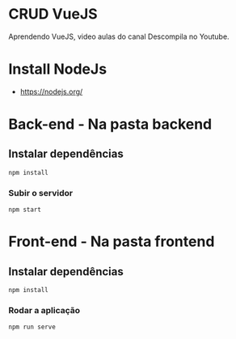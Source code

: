 # CRUD VueJS
Aprendendo VueJS, video aulas do canal Descompila no Youtube.

# Install NodeJs
- https://nodejs.org/

# Back-end - Na pasta backend


## Instalar dependências
```
npm install
```

### Subir o servidor
```
npm start
```

# Front-end - Na pasta frontend

## Instalar dependências
```
npm install
```

### Rodar a aplicação
```
npm run serve
```

